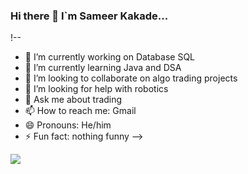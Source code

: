 ### Hi there 👋 I`m Sameer Kakade...
!--




- 🔭 I’m currently working on Database SQL
- 🌱 I’m currently learning Java and DSA
- 👯 I’m looking to collaborate on algo trading projects
- 🤔 I’m looking for help with robotics
- 💬 Ask me about trading
- 📫 How to reach me: Gmail
- 😄 Pronouns: He/him
- ⚡ Fun fact: nothing funny
-->

![](https://cdn.hackernoon.com/images/ckxz-5-f-75-v-00-z-00-as-638-qw-6-ofc.jpg)
